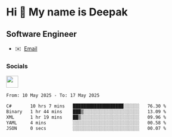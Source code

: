 Hi 👋 My name is Deepak
=======================

Software Engineer
-----------------
* ✉️  [Email](mailto:kumar.neu19@gmail.com)


### Socials

<p align="left"><a href="https://www.linkedin.com/in/deepak94kumar" target="_blank" rel="noreferrer"><img src="https://raw.githubusercontent.com/danielcranney/readme-generator/main/public/icons/socials/linkedin.svg" width="32" height="32" /></a></p>

<!--START_SECTION:waka-->

```txt
From: 10 May 2025 - To: 17 May 2025

C#       10 hrs 7 mins   ███████████████████░░░░░░   76.30 %
Binary   1 hr 44 mins    ███▒░░░░░░░░░░░░░░░░░░░░░   13.09 %
XML      1 hr 19 mins    ██▒░░░░░░░░░░░░░░░░░░░░░░   09.96 %
YAML     4 mins          ░░░░░░░░░░░░░░░░░░░░░░░░░   00.58 %
JSON     0 secs          ░░░░░░░░░░░░░░░░░░░░░░░░░   00.07 %
```

<!--END_SECTION:waka-->
